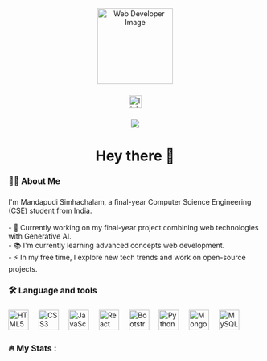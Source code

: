 <div align="center">
  <img height="150" src="https://th.bing.com/th/id/OIP.XbhIGO49XCjhHxsWmFBtrAHaEK?w=260&h=180&c=7&r=0&o=5&dpr=1.3&pid=1.7" alt="Web Developer Image" />
</div>

###

<div align="center">
  <a href="www.linkedin.com/in/simhachalam-mandapudi-93b75b284" target="_blank">
    <img src="https://img.shields.io/static/v1?message=LinkedIn&logo=linkedin&label=&color=0077B5&logoColor=white&labelColor=&style=for-the-badge" height="25" alt="linkedin logo"  />
  </a>
</div>

###

<div align="center">
  <img src="https://visitor-badge.laobi.icu/badge?page_id=MandapudiSimhachalam.MandapudiSimhachalam"  />
</div>

###

<h1 align="center">Hey there 👋</h1>

###

<h3 align="left">👩‍💻  About Me</h3>

###

<p align="left">I'm Mandapudi Simhachalam, a final-year Computer Science Engineering (CSE) student from India.<br><br>
- 🔭 Currently working on my final-year project combining web technologies with Generative AI.<br>
- 📚 I'm currently learning advanced concepts web development.<br>
- ⚡ In my free time, I explore new tech trends and work on open-source projects.</p>

###

<h3 align="left">🛠 Language and tools</h3>

###

<div align="left">
  <img src="https://cdn.jsdelivr.net/gh/devicons/devicon/icons/html5/html5-original.svg" height="40" alt="HTML5 logo"  />
  <img width="12" />
  <img src="https://cdn.jsdelivr.net/gh/devicons/devicon/icons/css3/css3-original.svg" height="40" alt="CSS3 logo"  />
  <img width="12" />
  <img src="https://cdn.jsdelivr.net/gh/devicons/devicon/icons/javascript/javascript-original.svg" height="40" alt="JavaScript logo"  />
  <img width="12" />
  <img src="https://cdn.jsdelivr.net/gh/devicons/devicon/icons/react/react-original.svg" height="40" alt="React logo"  />
  <img width="12" />
  <img src="https://cdn.jsdelivr.net/gh/devicons/devicon/icons/bootstrap/bootstrap-original.svg" height="40" alt="Bootstrap logo"  />
  <img width="12" />
  <img src="https://cdn.jsdelivr.net/gh/devicons/devicon/icons/python/python-original.svg" height="40" alt="Python logo"  />
  <img width="12" />
  <img src="https://cdn.jsdelivr.net/gh/devicons/devicon/icons/mongodb/mongodb-original.svg" height="40" alt="MongoDB logo"  />
  <img width="12" />
  <img src="https://cdn.jsdelivr.net/gh/devicons/devicon/icons/mysql/mysql-original.svg" height="40" alt="MySQL logo"  />
</div>

###

<h3 align="left">🔥   My Stats :</h3>


</div>

###
